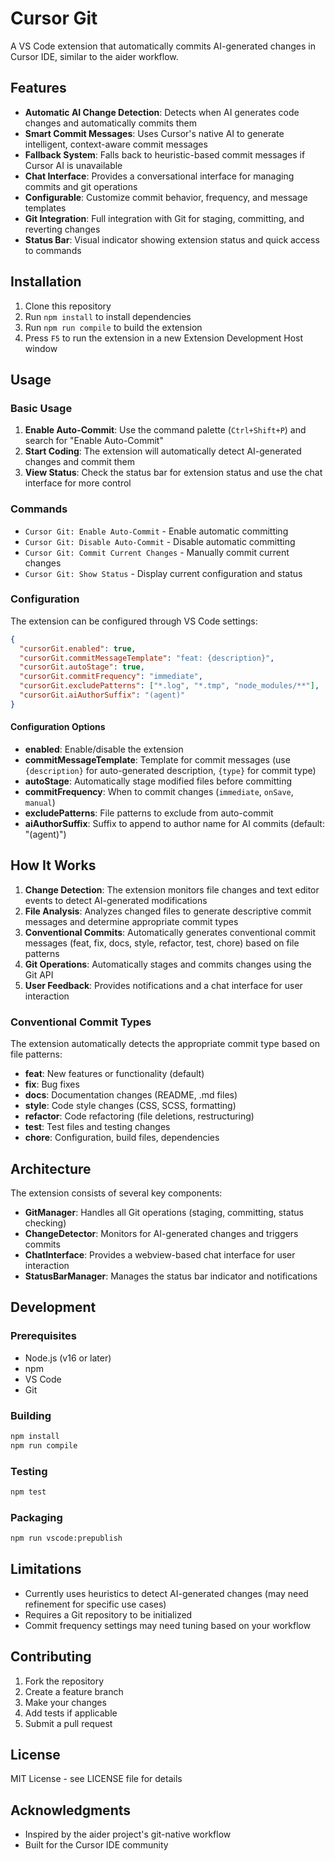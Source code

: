 # Cursor Git

A VS Code extension that automatically commits AI-generated changes in Cursor IDE, similar to the aider workflow.

## Features

- **Automatic AI Change Detection**: Detects when AI generates code changes and automatically commits them
- **Smart Commit Messages**: Uses Cursor's native AI to generate intelligent, context-aware commit messages
- **Fallback System**: Falls back to heuristic-based commit messages if Cursor AI is unavailable
- **Chat Interface**: Provides a conversational interface for managing commits and git operations
- **Configurable**: Customize commit behavior, frequency, and message templates
- **Git Integration**: Full integration with Git for staging, committing, and reverting changes
- **Status Bar**: Visual indicator showing extension status and quick access to commands

## Installation

1. Clone this repository
2. Run `npm install` to install dependencies
3. Run `npm run compile` to build the extension
4. Press `F5` to run the extension in a new Extension Development Host window

## Usage

### Basic Usage

1. **Enable Auto-Commit**: Use the command palette (`Ctrl+Shift+P`) and search for "Enable Auto-Commit"
2. **Start Coding**: The extension will automatically detect AI-generated changes and commit them
3. **View Status**: Check the status bar for extension status and use the chat interface for more control

### Commands

- `Cursor Git: Enable Auto-Commit` - Enable automatic committing
- `Cursor Git: Disable Auto-Commit` - Disable automatic committing
- `Cursor Git: Commit Current Changes` - Manually commit current changes
- `Cursor Git: Show Status` - Display current configuration and status

### Configuration

The extension can be configured through VS Code settings:

```json
{
  "cursorGit.enabled": true,
  "cursorGit.commitMessageTemplate": "feat: {description}",
  "cursorGit.autoStage": true,
  "cursorGit.commitFrequency": "immediate",
  "cursorGit.excludePatterns": ["*.log", "*.tmp", "node_modules/**"],
  "cursorGit.aiAuthorSuffix": "(agent)"
}
```

#### Configuration Options

- **enabled**: Enable/disable the extension
- **commitMessageTemplate**: Template for commit messages (use `{description}` for auto-generated description, `{type}` for commit type)
- **autoStage**: Automatically stage modified files before committing
- **commitFrequency**: When to commit changes (`immediate`, `onSave`, `manual`)
- **excludePatterns**: File patterns to exclude from auto-commit
- **aiAuthorSuffix**: Suffix to append to author name for AI commits (default: "(agent)")

## How It Works

1. **Change Detection**: The extension monitors file changes and text editor events to detect AI-generated modifications
2. **File Analysis**: Analyzes changed files to generate descriptive commit messages and determine appropriate commit types
3. **Conventional Commits**: Automatically generates conventional commit messages (feat, fix, docs, style, refactor, test, chore) based on file patterns
4. **Git Operations**: Automatically stages and commits changes using the Git API
5. **User Feedback**: Provides notifications and a chat interface for user interaction

### Conventional Commit Types

The extension automatically detects the appropriate commit type based on file patterns:

- **feat**: New features or functionality (default)
- **fix**: Bug fixes
- **docs**: Documentation changes (README, .md files)
- **style**: Code style changes (CSS, SCSS, formatting)
- **refactor**: Code refactoring (file deletions, restructuring)
- **test**: Test files and testing changes
- **chore**: Configuration, build files, dependencies

## Architecture

The extension consists of several key components:

- **GitManager**: Handles all Git operations (staging, committing, status checking)
- **ChangeDetector**: Monitors for AI-generated changes and triggers commits
- **ChatInterface**: Provides a webview-based chat interface for user interaction
- **StatusBarManager**: Manages the status bar indicator and notifications

## Development

### Prerequisites

- Node.js (v16 or later)
- npm
- VS Code
- Git

### Building

```bash
npm install
npm run compile
```

### Testing

```bash
npm test
```

### Packaging

```bash
npm run vscode:prepublish
```

## Limitations

- Currently uses heuristics to detect AI-generated changes (may need refinement for specific use cases)
- Requires a Git repository to be initialized
- Commit frequency settings may need tuning based on your workflow

## Contributing

1. Fork the repository
2. Create a feature branch
3. Make your changes
4. Add tests if applicable
5. Submit a pull request

## License

MIT License - see LICENSE file for details

## Acknowledgments

- Inspired by the aider project's git-native workflow
- Built for the Cursor IDE community
